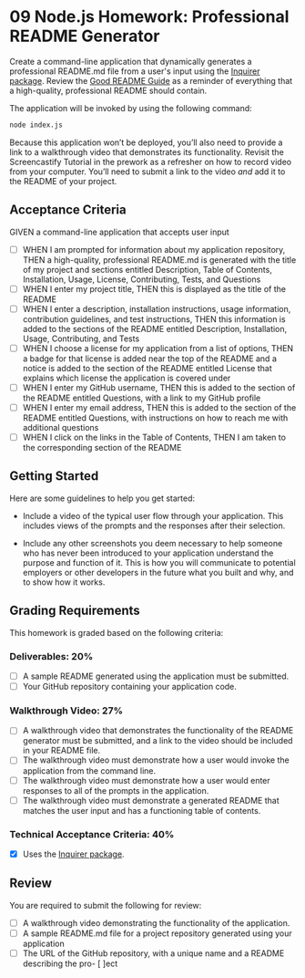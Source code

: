 # 09 Node.js Homework: Professional README Generator

Create a command-line application that dynamically generates a professional README.md file from a user's input using the [Inquirer package](https://www.npmjs.com/package/inquirer). Review the [Good README Guide](../../01-HTML-Git-CSS/04-Important/Good-README-Guide/README.md) as a reminder of everything that a high-quality, professional README should contain.

The application will be invoked by using the following command:

```bash
node index.js
```

Because this application won’t be deployed, you’ll also need to provide a link to a walkthrough video that demonstrates its functionality. Revisit the Screencastify Tutorial in the prework as a refresher on how to record video from your computer. You’ll need to submit a link to the video _and_ add it to the README of your project.

## Acceptance Criteria

GIVEN a command-line application that accepts user input

- [ ] WHEN I am prompted for information about my application repository, THEN a high-quality, professional README.md is generated with the title of my project and sections entitled Description, Table of Contents, Installation, Usage, License, Contributing, Tests, and Questions
- [ ] WHEN I enter my project title, THEN this is displayed as the title of the README
- [ ] WHEN I enter a description, installation instructions, usage information, contribution guidelines, and test instructions, THEN this information is added to the sections of the README entitled Description, Installation, Usage, Contributing, and Tests
- [ ] WHEN I choose a license for my application from a list of options, THEN a badge for that license is added near the top of the README and a notice is added to the section of the README entitled License that explains which license the application is covered under
- [ ] WHEN I enter my GitHub username, THEN this is added to the section of the README entitled Questions, with a link to my GitHub profile
- [ ] WHEN I enter my email address, THEN this is added to the section of the README entitled Questions, with instructions on how to reach me with additional questions
- [ ] WHEN I click on the links in the Table of Contents, THEN I am taken to the corresponding section of the README

## Getting Started

Here are some guidelines to help you get started:

- Include a video of the typical user flow through your application. This includes views of the prompts and the responses after their selection.

- Include any other screenshots you deem necessary to help someone who has never been introduced to your application understand the purpose and function of it. This is how you will communicate to potential employers or other developers in the future what you built and why, and to show how it works.

## Grading Requirements

This homework is graded based on the following criteria:

### Deliverables: 20%

- [ ] A sample README generated using the application must be submitted.
- [ ] Your GitHub repository containing your application code.

### Walkthrough Video: 27%

- [ ] A walkthrough video that demonstrates the functionality of the README generator must be submitted, and a link to the video should be included in your README file.
- [ ] The walkthrough video must demonstrate how a user would invoke the application from the command line.
- [ ] The walkthrough video must demonstrate how a user would enter responses to all of the prompts in the application.
- [ ] The walkthrough video must demonstrate a generated README that matches the user input and has a functioning table of contents.

### Technical Acceptance Criteria: 40%

- [X] Uses the [Inquirer package](https://www.npmjs.com/package/inquirer).

## Review

You are required to submit the following for review:

- [ ] A walkthrough video demonstrating the functionality of the application.
- [ ] A sample README.md file for a project repository generated using your application
- [ ] The URL of the GitHub repository, with a unique name and a README describing the pro- [ ]ect
